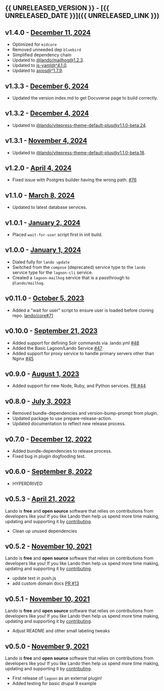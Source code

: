 ## {{ UNRELEASED_VERSION }} - [{{ UNRELEASED_DATE }}]({{ UNRELEASED_LINK }})

## v1.4.0 - [December 11, 2024](https://github.com/lando/lagoon/releases/tag/v1.4.0)

* Optimized for `midcore`
* Removed unneeded dep `bluebird`
* Simplified dependency chain
* Updated to [@lando/mailhog@1.2.3](https://github.com/lando/mailhog/releases/tag/v1.2.3).
* Updated to [js-yaml@^4.1.0](https://www.npmjs.com/package/js-yaml).
* Updated to [axios@^1.7.9](https://www.npmjs.com/package/axios).

## v1.3.3 - [December 6, 2024](https://github.com/lando/lagoon/releases/tag/v1.3.3)

* Updated the version index.md to get Docuverse page to build correctly.

## v1.3.2 - [December 4, 2024](https://github.com/lando/lagoon/releases/tag/v1.3.2)

* Updated to [@lando/vitepress-theme-default-plus@v1.1.0-beta.24](https://github.com/lando/vitepress-theme-default-plus/releases/tag/v1.1.0-beta.24).

## v1.3.1 - [November 4, 2024](https://github.com/lando/lagoon/releases/tag/v1.3.1)

* Updated to [@lando/vitepress-theme-default-plus@v1.1.0-beta.18](https://github.com/lando/vitepress-theme-default-plus/releases/tag/v1.1.0-beta.18).

## v1.2.0 - [April 4, 2024](https://github.com/lando/lagoon/releases/tag/v1.2.0)

* Fixed issue with Postgres builder having the wrong path. [#76](https://github.com/lando/lagoon/pull/76)

## v1.1.0 - [March 8, 2024](https://github.com/lando/lagoon/releases/tag/v1.1.0)

* Updated to latest database services.

## v1.0.1 - [January 2, 2024](https://github.com/lando/lagoon/releases/tag/v1.0.1)

  * Placed `wait-for-user` script first in init build.

## v1.0.0 - [January 1, 2024](https://github.com/lando/lagoon/releases/tag/v1.0.0)

  * Dialed fully for `lando update`
  * Switched from the `compose` (deprecated) service type to the `lando` service type for the `lagoon-cli` service.
  * Created a `lagoon-mailhog` service that is a passthrough to `@lando/mailhog`.

## v0.11.0 - [October 5, 2023](https://github.com/lando/lagoon/releases/tag/v0.11.0)
* Added a "wait for user" script to ensure user is loaded before cloning repo. [lando/core#71](https://github.com/lando/core/pull/71)

## v0.10.0 - [September 21, 2023](https://github.com/lando/lagoon/releases/tag/v0.10.0)
* Added support for defining Solr commands via .lando.yml [#48](https://github.com/lando/lagoon/pull/48)
* Added the Basic Lagoon/Lando Service [#47](https://github.com/lando/lagoon/pull/47)
* Added support for proxy service to handle primary servers other than Nginx [#45](https://github.com/lando/lagoon/pull/45)

## v0.9.0 - [August 1, 2023](https://github.com/lando/lagoon/releases/tag/v0.9.0)
  * Added support for new Node, Ruby, and Python services. [PR #44](https://github.com/lando/lagoon/pull/44)

## v0.8.0 - [July 3, 2023](https://github.com/lando/lagoon/releases/tag/v0.8.0)
  * Removed bundle-dependencies and version-bump-prompt from plugin.
  * Updated package to use prepare-release-action.
  * Updated documentation to reflect new release process.

## v0.7.0 - [December 12, 2022](https://github.com/lando/lagoon/releases/tag/v0.7.0)
  * Added bundle-dependencies to release process.
  * Fixed bug in plugin dogfooding test.

## v0.6.0 - [September 8, 2022](https://github.com/lando/lagoon/releases/tag/v0.6.0)

* HYPERDRIVED

## v0.5.3 - [April 21, 2022](https://github.com/lando/lagoon/releases/tag/v0.5.3)

Lando is **free** and **open source** software that relies on contributions from developers like you! If you like Lando then help us spend more time making, updating and supporting it by [contributing](https://github.com/sponsors/lando).

* Clean up unused dependencies

## v0.5.2 - [November 10, 2021](https://github.com/lando/lagoon/releases/tag/v0.5.2)

Lando is **free** and **open source** software that relies on contributions from developers like you! If you like Lando then help us spend more time making, updating and supporting it by [contributing](https://github.com/sponsors/lando).

* update text in push.js
* add custom domain docs [PR #13](https://github.com/lando/lagoon/pull/13)

## v0.5.1 - [November 10, 2021](https://github.com/lando/lagoon/releases/tag/v0.5.1)

Lando is **free** and **open source** software that relies on contributions from developers like you! If you like Lando then help us spend more time making, updating and supporting it by [contributing](https://github.com/sponsors/lando).

* Adjust README and other small labeling tweaks

## v0.5.0 - [November 9, 2021](https://github.com/lando/lagoon/releases/tag/v0.5.0)

Lando is **free** and **open source** software that relies on contributions from developers like you! If you like Lando then help us spend more time making, updating and supporting it by [contributing](https://github.com/sponsors/lando).

* First release of `lagoon` as an external plugin!
* Added testing for basic drupal 9 example

